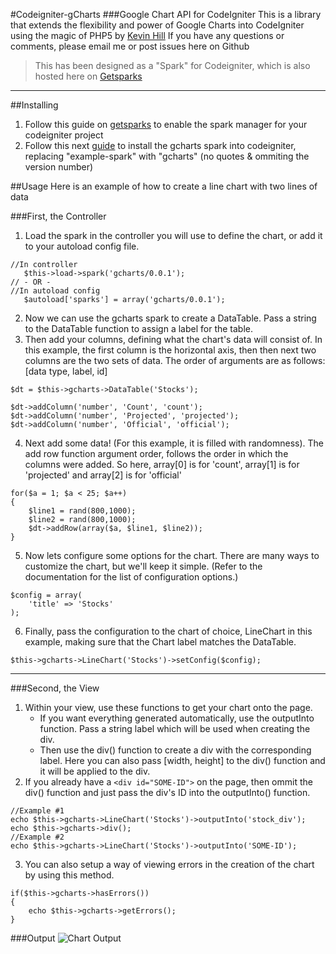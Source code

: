 #Codeigniter-gCharts
###Google Chart API for CodeIgniter
This is a library that extends the flexibility and power of Google Charts into CodeIgniter using the magic of PHP5
by [Kevin Hill](http://khilldesigns.site11.com)
If you have any questions or comments, please email me or post issues here on Github

> This has been designed as a "Spark" for Codeigniter, which is also hosted here on
> [Getsparks](http://getsparks.org)  

 - - -

##Installing
1. Follow this guide on [getsparks](http://getsparks.org/install) to enable
the spark manager for your codeigniter project
2. Follow this next [guide](http://getsparks.org/get-sparks) to install the gcharts
spark into codeigniter, replacing "example-spark" with "gcharts" (no quotes & ommiting
the version number)

##Usage
Here is an example of how to create a line chart with two lines of data

###First, the Controller
1. Load the spark in the controller you will use to define the chart, or add it to your autoload config file.

```
//In controller
   $this->load->spark('gcharts/0.0.1');  
// - OR -
//In autoload config
   $autoload['sparks'] = array('gcharts/0.0.1');
```
2. Now we can use the gcharts spark to create a DataTable. Pass a string to the DataTable function to assign a label for the table.
3. Then add your columns, defining what the chart's data will consist of. In this example, the first column is the horizontal axis, 
then then next two columns are the two sets of data. The order of arguments are as follows: [data type, label, id]  

```
$dt = $this->gcharts->DataTable('Stocks');

$dt->addColumn('number', 'Count', 'count');
$dt->addColumn('number', 'Projected', 'projected');
$dt->addColumn('number', 'Official', 'official');
```
4. Next add some data! (For this example, it is filled with randomness). The add row function argument order, follows the order in which the columns were added.
So here, array[0] is for 'count', array[1] is for 'projected' and array[2] is for 'official'

```
for($a = 1; $a < 25; $a++)
{
    $line1 = rand(800,1000);
    $line2 = rand(800,1000);
    $dt->addRow(array($a, $line1, $line2));
}
```

5. Now lets configure some options for the chart. There are many ways to customize the chart, but we'll keep it simple. (Refer to the documentation for the list of configuration options.)

```
$config = array(
    'title' => 'Stocks'
);
```
6. Finally, pass the configuration to the chart of choice, LineChart in this example, making sure that the Chart label matches the DataTable.

```
$this->gcharts->LineChart('Stocks')->setConfig($config);
```

 - - -
 
###Second, the View
1. Within your view, use these functions to get your chart onto the page.
	* If you want everything generated automatically, use the outputInto function. Pass a string label which will be used when creating the div.
	* Then use the div() function to create a div with the corresponding label. Here you can also pass [width, height] to the div() function and it will be applied to the div.
2. If you already have a ```<div id="SOME-ID">``` on the page, then ommit the div() function and just pass the div's ID into the outputInto() function.

```
//Example #1
echo $this->gcharts->LineChart('Stocks')->outputInto('stock_div');
echo $this->gcharts->div();
//Example #2
echo $this->gcharts->LineChart('Stocks')->outputInto('SOME-ID');
```
3. You can also setup a way of viewing errors in the creation of the chart by using this method.

```
if($this->gcharts->hasErrors())
{
    echo $this->gcharts->getErrors();
} 
```  

###Output
![Chart Output](http://i.imgur.com/Eojy0zu.png)

